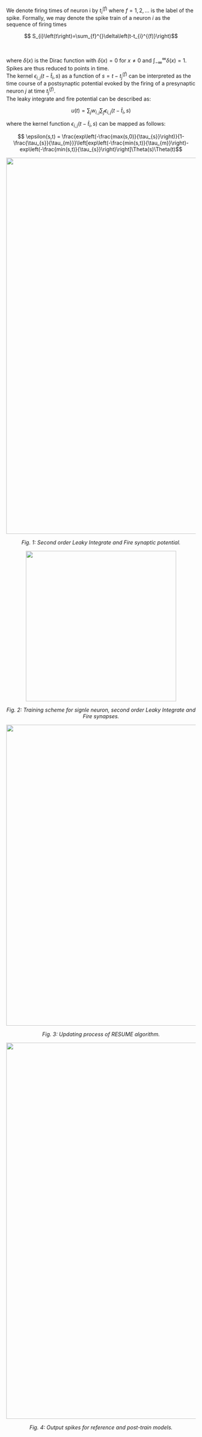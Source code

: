 We denote firing times of neuron i by $t^{(f)}_{i}$	where $f =1,2,...$ is the label of the spike. Formally, we may denote the spike train of a neuron $i$ as the sequence of firing times
```math
		S_{i}\left(t\right)=\sum_{f}^{}\delta\left(t-t_{i}^{(f)}\right)
```
<br />

where  $\delta\left(x\right)$ is the Dirac function with $\delta\left(x\right)=0$ for $x\neq 0$ and $\int_{-\infty}^{\infty}\delta\left(x\right) = 1$. Spikes are thus reduced to points in time.<br />
The kernel $`\epsilon_{i,j}\left(t-\hat{t}_{i},s\right)`$ as a function of $s = t-t_{j}^{(f)}$ can be interpreted as the time course of a postsynaptic potential evoked by the firing of a presynaptic neuron $j$ at time $t_{j}^{(f)}$.
<br />
The leaky integrate and fire potential can be described as:
	
```math
		u(t) = \sum_{j}w_{i,j}\sum_{f}\epsilon_{i,j}\left(t-\hat{t}_{i},s\right)
```
where the kernel function $\epsilon_{i,j}\left(t-\hat{t}_{i},s\right)$ can be mapped as follows:
	
```math
		\epsilon(s,t) = \frac{exp\left(-\frac{max(s,0)}{\tau_{s}}\right)}{1-\frac{\tau_{s}}{\tau_{m}}}\left[exp\left(-\frac{min(s,t)}{\tau_{m}}\right)-exp\left(-\frac{min(s,t)}{\tau_{s}}\right)\right]\Theta(s)\Theta(t)
```

<p align="center">
  <img width="1000" src="https://github.com/user-attachments/assets/72ed340b-adba-421a-9eba-a2810cfbb42d">
</p>
<p align="center">
    <em>Fig. 1: Second order Leaky Integrate and Fire synaptic potential.</em>
</p>

<p align="center">
  <img width="400" src="https://github.com/user-attachments/assets/1aece3b6-05e2-4ad9-a84e-55172d86e200">
</p>

<p align="center">
    <em>Fig. 2: Training scheme for signle neuron, second order Leaky Integrate and Fire synapses.</em>
</p>

<p align="center">
  <img width="800" src="https://github.com/user-attachments/assets/478eb8a3-ddca-4fb6-bcb0-e6f634e97923">
</p>

<p align="center">
    <em>Fig. 3: Updating process of RESUME algorithm.</em>
</p>

<p align="center">
  <img width="1000" src="https://github.com/user-attachments/assets/c3b18fa9-ec4a-4ef7-9020-9c457cdd39b6">
</p>
<p align="center">
    <em>Fig. 4: Output spikes for reference and post-train models.</em>
</p>
